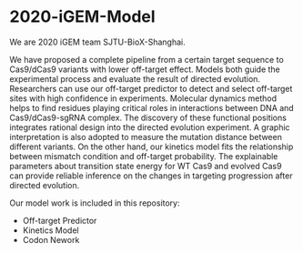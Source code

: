 # 2020-iGEM-Model
We are 2020 iGEM team SJTU-BioX-Shanghai. 

We have proposed a complete pipeline from a certain target sequence to Cas9/dCas9 variants with lower off-target effect. Models both guide the experimental process and evaluate the result of directed evolution. Researchers can use our off-target predictor to detect and select off-target sites with high confidence in experiments. Molecular dynamics method helps to find residues playing critical roles in interactions between DNA and Cas9/dCas9-sgRNA complex. The discovery of these functional positions integrates rational design into the directed evolution experiment. A graphic interpretation is also adopted to measure the mutation distance between different variants. On the other hand, our kinetics model fits the relationship between mismatch condition and off-target probability. The explainable parameters about transition state energy for WT Cas9 and evolved Cas9 can provide reliable inference on the changes in targeting progression after directed evolution.

Our model work is included in this repository:

+ Off-target Predictor
+ Kinetics Model
+ Codon Nework
